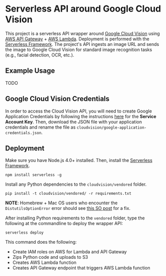 # Serverless API around Google Cloud Vision

This project is a serverless API wrapper around
[Google Cloud Vision](https://cloud.google.com/vision/) using
[AWS API Gateway](https://aws.amazon.com/api-gateway/) +
[AWS Lambda](https://aws.amazon.com/lambda/). Deployment is performed with the
[Serverless Framework](http://serverless.com/). The project's API ingests an
image URL and sends the image to Google Cloud Vision for standard image
recognition tasks (e.g., facial detection, OCR, etc.).

## Example Usage

TODO

## Google Cloud Vision Credentials

In order to access the Cloud Vision API, you will need to create Google
Application Credentials by following the instructions
[here](https://cloud.google.com/vision/docs/auth-template/cloud-api-auth) for
the **Service Account Key**. Then, download the JSON file with your application
credentials and rename the file as
`cloudvision/google-application-credentials.json`.

## Deployment

Make sure you have Node.js 4.0+ installed. Then, install the [Serverless Framework](https://github.com/serverless/serverless).

```
npm install serverless -g
```

Install any Python dependencies to the `cloudvision/vendored` folder.

```
pip install -t cloudvision/vendored/ -r requirements.txt
```

**NOTE**: Homebrew + Mac OS users who encounter the `DistutilsOptionError` error
should see [this SO post](http://stackoverflow.com/a/24357384/234233) for a fix.

After installing Python requirements to the `vendored` folder, type the
following at the commandline to deploy the wrapper API:

```
serverless deploy
```

This command does the following:

* Create IAM roles on AWS for Lambda and API Gateway
* Zips Python code and uploads to S3
* Creates AWS Lambda function
* Creates API Gateway endpoint that triggers AWS Lambda function

